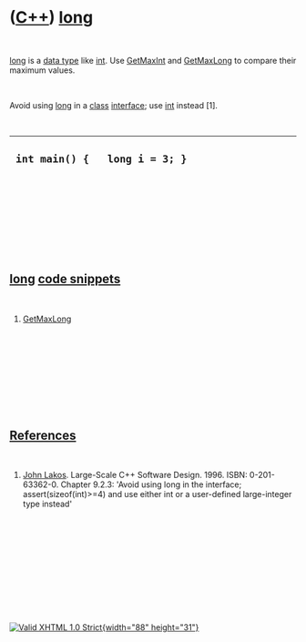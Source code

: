 



 

 

 

 

 

([C++](Cpp.htm)) [long](CppLong.htm)
====================================

 

[long](CppLong.htm) is a [data type](CppDataType.htm) like
[int](CppInt.htm). Use [GetMaxInt](CppGetMaxInt.htm) and
[GetMaxLong](CppGetMaxLong.htm) to compare their maximum values.

 

Avoid using [long](CppLong.htm) in a [class](CppClass.htm)
[interface](CppInterface.htm); use [int](CppInt.htm) instead \[1\].

 

  ---------------------------------
  ` int main() {   long i = 3; }`
  ---------------------------------

 

 

 

 

 

[long](CppLong.htm) [code snippets](CppCodeSnippets.htm)
--------------------------------------------------------

 

1.  [GetMaxLong](CppGetMaxLong.htm)

 

 

 

 

 

[References](CppReferences.htm)
-------------------------------

 

1.  [John Lakos](CppJohnLakos.htm). Large-Scale C++ Software Design.
    1996. ISBN: 0-201-63362-0. Chapter 9.2.3: 'Avoid using long in the
    interface; assert(sizeof(int)&gt;=4) and use either int or a
    user-defined large-integer type instead'

 

 

 

 

 





 

[![Valid XHTML 1.0 Strict](valid-xhtml10.png){width="88"
height="31"}](http://validator.w3.org/check?uri=referer)
